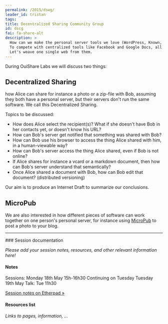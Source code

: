 ```yaml
---
permalink: /2015/dswg/
leader_id: tristan
tags:
title: Decentralized Sharing Community Group
id: dscg
fai: fa-share-alt
description: >
  How can we make the personal server tools we love (WordPress, Known, ownCloud, Cozy, etc.) interoperable?
  To compete with centralized tools like Facebook and Google Docs, all decentralized projects should work together!
  Let's weave one single web from them.
---
```


During OuiShare Labs we will discuss two things:

## Decentralized Sharing

how Alice can share for instance a photo or a zip-file with Bob, assuming they both have a personal server, but their servers don't run the same software. We call this Decentralized Sharing.

Topics to be discussed:

* How does Alice select the recipient(s)? What if she doesn't have Bob in her contacts yet, or doesn't know his URL?
* How can Bob's server get notified that something was shared with Bob?
* How can Bob use his browser to access the thing Alice shared with him, in a human-viewable way?
* How can Bob's server access the thing Alice shared, even if Bob is not online?
* If Alice shares for instance a vcard or a markdown document, then how can Bob's server understand that semantically?
* Once Alice shared a document with Bob, how can Bob edit that document? (distributed versioning)

Our aim is to produce an Internet Draft to summarize our conclusions.

## MicroPub

We are also interested in how different pieces of software can work together on one person's personal server, for instance using [MicroPub](http://indiewebcamp.com/Micropub) to post a photo to your blog.


<hr>
### Session documentation

*Please add your session notes, resources, and other relevant information here!*

#### Notes 

Sessions: Monday 18th May 15h-16h30
Continuing on Tuesday Tuesday 19th May
Talk: Tue 11h30

[Session notes on Etherpad &raquo;](https://etherpad.mozilla.org/decsharing)


#### Resources list

*Links to pages, information, ...*
